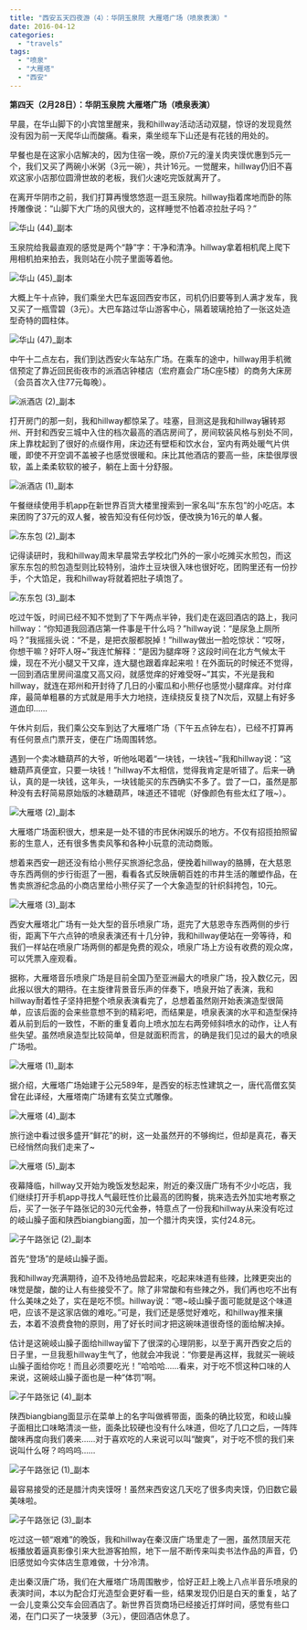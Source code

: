 ```yaml
---
title: "西安五天四夜游（4）：华阴玉泉院 大雁塔广场（喷泉表演）"
date: 2016-04-12
categories: 
  - "travels"
tags: 
  - "喷泉"
  - "大雁塔"
  - "西安"
---
```


**第四天（2月28日）：华阴玉泉院 大雁塔广场（喷泉表演）** 

早晨，在华山脚下的小宾馆里醒来，我和hillway活动活动双腿，惊讶的发现竟然没有因为前一天爬华山而酸痛。看来，乘坐缆车下山还是有花钱的用处的。

早餐也是在这家小店解决的，因为住宿一晚，原价7元的潼关肉夹馍优惠到5元一个，我们又买了两碗小米粥（3元一碗），共计16元。一觉醒来，hillway仍旧不喜欢这家小店那位圆滑世故的老板，我们火速吃完饭就离开了。

在离开华阴市之前，我们打算再慢悠悠逛一逛玉泉院。hillway指着席地而卧的陈抟雕像说：“山脚下大广场的风很大的，这样睡觉不怕着凉拉肚子吗？”

![华山 (44)_副本](images/25631103615_75d722e15e_z.jpg)

玉泉院给我最直观的感觉是两个“静”字：干净和清净。hillway拿着相机爬上爬下用相机拍来拍去，我则站在小院子里面等着他。 <!--more-->

![华山 (45)_副本](images/25335473650_9f653de989_z.jpg)

大概上午十点钟，我们乘坐大巴车返回西安市区，司机仍旧要等到人满才发车，我又买了一瓶雪碧（3元）。大巴车路过华山游客中心，隔着玻璃抢拍了一张这处造型奇特的圆柱体。

![华山 (47)_副本](images/25604939416_8f92b8a775_z.jpg)

中午十二点左右，我们到达西安火车站东广场。在乘车的途中，hillway用手机微信预定了靠近回民街夜市的派酒店钟楼店（宏府嘉会广场C座5楼）的商务大床房（会员首次入住77元每晚）。

![派酒店 (2)_副本](images/25604915246_c367965fcb_z.jpg)

打开房门的那一刻，我和hillway都惊呆了。哇塞，目测这是我和hillway辗转郑州、开封和西安三城中入住的档次最高的酒店房间了，房间软装风格与别处不同，床上靠枕起到了很好的点缀作用，床边还有壁柜和饮水台，室内有两处暖气片供暖，即使不开空调不盖被子也感觉很暖和。床比其他酒店的要高一些，床垫很厚很软，盖上柔柔软软的被子，躺在上面十分舒服。

![派酒店 (1)_副本](images/25263518259_6efec658d2_z.jpg)

午餐继续使用手机app在新世界百货大楼里搜索到一家名叫“东东包”的小吃店。本来团购了37元的双人餐，被告知没有任何炒饭，便改换为16元的单人餐。

![东东包 (2)_副本](images/25004445523_e7c494e9a1_z.jpg)

记得读研时，我和hillway周末早晨常去学校北门外的一家小吃摊买水煎包，而这家东东包的煎包造型则比较特别，油炸土豆块很入味也很好吃，团购里还有一份抄手，个大馅足，我和hillway将就着把肚子填饱了。

![东东包 (3)_副本](images/25538481841_6bc0fb632c_z.jpg)

吃过午饭，时间已经不知不觉到了下午两点半钟，我们走在返回酒店的路上，我问hillway：“你知道我回酒店第一件事是干什么吗？”hillway说：“是尿急上厕所吗？”我摇摇头说：“不是，是把衣服都脱掉！”hillway做出一脸吃惊状：“哎呀，你想干嘛？好吓人呀~”我连忙解释：“是因为腿痒呀？这段时间在北方气候太干燥，现在不光小腿又干又痒，连大腿也跟着痒起来啦！在外面玩的时候还不觉得，一回到酒店里房间温度又高又闷，就感觉痒的好难受呀~”其实，不光是我和hillway，就连在郑州和开封待了几日的小蜜瓜和小熊仔也感觉小腿痒痒。对付痒痒，最简单粗暴的方式就是用手大力地挠，连续挠反复挠了N次后，双腿上有好多道血印……

午休片刻后，我们乘公交车到达了大雁塔广场（下午五点钟左右），已经不打算再有任何景点门票开支，便在广场周围转悠。

遇到一个卖冰糖葫芦的大爷，听他吆喝着“一块钱，一块钱~”我和hillway说：“这糖葫芦真便宜，只要一块钱！”hillway不太相信，觉得我肯定是听错了。后来一确认，真的是一块钱，这年头，一块钱能买的东西确实不多了。尝了一口，虽然是那种没有去籽简易原始版的冰糖葫芦，味道还不错呢（好像颜色有些太红了哦~）。

![大雁塔 (2)_副本](images/25512498622_779e9a922d_z.jpg)

大雁塔广场面积很大，想来是一处不错的市民休闲娱乐的地方。不仅有招揽拍照留影的生意人，还有很多售卖风筝和各种小玩意的流动商贩。

想着来西安一趟还没有给小熊仔买旅游纪念品，便挽着hillway的胳膊，在大慈恩寺东西两侧的步行街逛了一圈，看看各式反映唐朝百姓的市井生活的雕塑作品，在售卖旅游纪念品的小商店里给小熊仔买了一个大象造型的针织斜挎包，10元。

![大雁塔 (3)_副本](images/25004455453_9d2006d3bc_z.jpg)

西安大雁塔北广场有一处大型的音乐喷泉广场，逛完了大慈恩寺东西两侧的步行街，距离下午六点钟的喷泉表演还有十几分钟，我和hillway便站在一旁等待，和我们一样站在喷泉广场两侧的都是免费的观众，喷泉广场上方设有收费的观众席，可以凭票入座观看。

据称，大雁塔音乐喷泉广场是目前全国乃至亚洲最大的喷泉广场，投入数亿元，因此报以很大的期待。在主旋律背景音乐声的伴奏下，喷泉开始了表演，我和hillway耐着性子坚持把整个喷泉表演看完了，总想着虽然刚开始表演造型很简单，应该后面的会来些意想不到的精彩吧，而结果是，喷泉表演的水平和造型保持着从前到后的一致性，不断的重复着向上喷水加左右两旁倾斜喷水的动作，让人有些失望。虽然喷泉造型比较简单，但是就面积而言，的确是我们见过的最大的喷泉广场啦。

![大雁塔 (1)_副本](images/25538495281_14631750fe_z.jpg)

据介绍，大雁塔广场始建于公元589年，是西安的标志性建筑之一，唐代高僧玄奘曾在此译经，大雁塔南广场建有玄奘立式雕像。

![大雁塔 (4)_副本](images/25512496082_d737dfc5e3_z.jpg)

旅行途中看过很多盛开“鲜花”的树，这一处虽然开的不够绚烂，但却是真花，春天已经悄然向我们走来了~

![大雁塔 (5)_副本](images/25512493352_24e365668a_z.jpg)

夜幕降临，hillway又开始为晚饭发愁起来，附近的秦汉唐广场有不少小吃店，我们继续打开手机app寻找人气最旺性价比最高的团购餐，挑来选去外加实地考察之后，买了一张子午路张记的30元代金券，特意点了一份我和hillway从来没有吃过的岐山臊子面和陕西biangbiang面，加一个腊汁肉夹馍，实付24.8元。

![子午路张记 (2)_副本](images/25000508644_026d9fb531_z.jpg)

首先“登场”的是岐山臊子面。

我和hillway充满期待，迫不及待地品尝起来，吃起来味道有些辣，比辣更突出的味觉是酸，酸的让人有些接受不了。除了非常酸和有些辣之外，我们再也吃不出有什么美味之处了，实在是吃不惯。hillway说：“嗯~岐山臊子面可能就是这个味道吧，应该不是这家店做的难吃。”可是，我们还是感觉好难吃，和hillway推来攘去，本着不浪费食物的原则，用了好长时间才把这碗味道很奇怪的面给解决掉。

估计是这碗岐山臊子面给hillway留下了很深的心理阴影，以至于离开西安之后的日子里，一旦我惹hillway生气了，他就会冲我说：“你要是再这样，我就买一碗岐山臊子面给你吃！而且必须要吃光！”哈哈哈……看来，对于吃不惯这种口味的人来说，这碗岐山臊子面也是一种“体罚”啊。

![子午路张记 (4)_副本](images/25335397430_1c70969eca_z.jpg)

陕西biangbiang面显示在菜单上的名字叫做裤带面，面条的确比较宽，和岐山臊子面相比口味略清淡一些，面条比较硬也没有什么味道，但吃了几口之后，一阵阵酸味再度向我们袭来……对于喜欢吃的人来说可以叫“酸爽”，对于吃不惯的我们来说叫什么呀？呜呜呜……

![子午路张记 (1)_副本](images/25004321293_7cfd09e3c3_z.jpg)

最容易接受的还是腊汁肉夹馍呀！虽然来西安这几天吃了很多肉夹馍，仍旧数它最美味啦。

![子午路张记 (3)_副本](images/25263466329_b22562df81_z.jpg)

吃过这一顿“艰难”的晚饭，我和hillway在秦汉唐广场里走了一圈，虽然顶层天花板播放着逼真影像引来大批游客拍照，地下一层不断传来叫卖书法作品的声音，仍旧感觉如今实体店生意难做，十分冷清。

走出秦汉唐广场，我们在大雁塔广场周围散步，恰好正赶上晚上八点半音乐喷泉的表演时间，本以为配合灯光造型会更好看一些，结果发现仍旧是白天的重复，站了一会儿变乘公交车会回酒店了。新世界百货商场已经接近打烊时间，感觉有些口渴，在门口买了一块菠萝（3元），便回酒店休息了。
